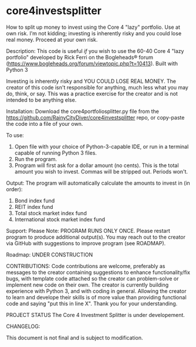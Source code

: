 # core4investsplitter
How to split up money to invest using the Core 4 "lazy" portfolio. Use at own risk.
I'm not kidding; investing is inherently risky and you could lose real money. Proceed at your own risk. 

Description:
This code is useful *if* you wish to use the 60-40 Core 4 "lazy portfolio" developed by Rick Ferri on the Bogleheads® forum (https://www.bogleheads.org/forum/viewtopic.php?t=10413). 
Built with Python 3

Investing is inherently risky and YOU COULD LOSE REAL MONEY. The creator of this code isn't responsible for anything, much less what you may do, think, or say. This was a practice exercise for the creator and is not intended to be anything else.

Installation:
Download the core4portfoliosplitter.py file from the https://github.com/RainyCityDiver/core4investsplitter repo, or copy-paste the code into a file of your own.

To use:
1) Open file with your choice of Python-3-capable IDE, or run in a terminal capable of running Python 3 files. 
2) Run the program.
3) Program will first ask for a dollar amount (no cents). This is the total amount you wish to invest. Commas will be stripped out. Periods won't.

Output:
The program will automatically calculate the amounts to invest in (in order):
1) Bond index fund
2) REIT index fund
3) Total stock market index fund
4) International stock market index fund
    
Support:
Please Note: PROGRAM RUNS ONLY ONCE. Please restart program to produce additional output(s). 
You may reach out to the creator via GitHub with suggestions to improve program (see ROADMAP).

Roadmap:
UNDER CONSTRUCTION

CONTRIBUTIONS:
Code contributions are welcome, preferably as messages to the creator containing suggestions to enhance functionality/fix bugs, with template code attached so the creator can problem-solve or implement new code on their own. The creator is currently building experience with Python 3, and with coding in general. Allowing the creator to learn and develope their skills is of more value than providing functional code and saying "put this in line X". Thank you for your understanding.

PROJECT STATUS
The Core 4 Investment Splitter is under developement. 

CHANGELOG:


This document is not final and is subject to modification. 
